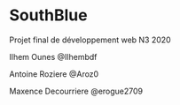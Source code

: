 # SouthBlue
Projet final de développement web N3 2020

Ilhem Ounes
@Ilhembdf

Antoine Roziere
@Aroz0

Maxence Decourriere
@erogue2709

